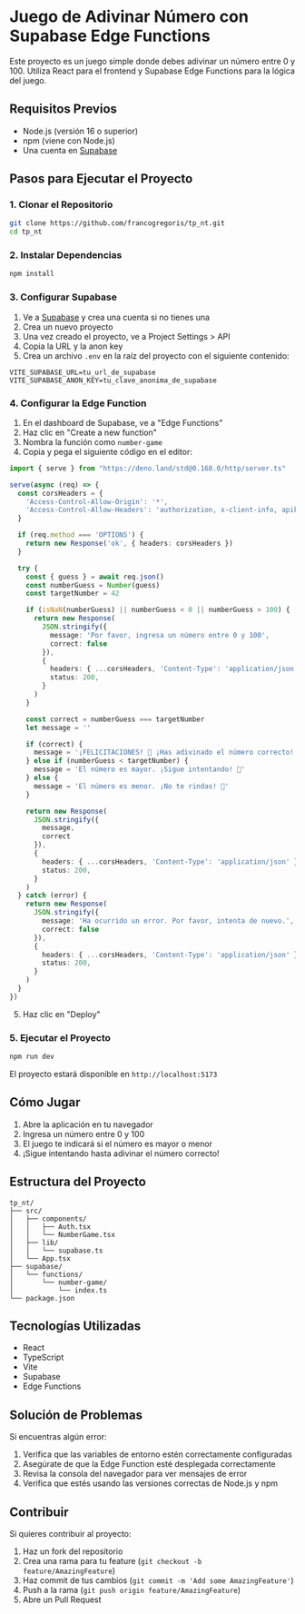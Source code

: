 # Juego de Adivinar Número con Supabase Edge Functions

Este proyecto es un juego simple donde debes adivinar un número entre 0 y 100. Utiliza React para el frontend y Supabase Edge Functions para la lógica del juego.

## Requisitos Previos

- Node.js (versión 16 o superior)
- npm (viene con Node.js)
- Una cuenta en [Supabase](https://supabase.com)

## Pasos para Ejecutar el Proyecto

### 1. Clonar el Repositorio

```bash
git clone https://github.com/francogregoris/tp_nt.git
cd tp_nt
```

### 2. Instalar Dependencias

```bash
npm install
```

### 3. Configurar Supabase

1. Ve a [Supabase](https://supabase.com) y crea una cuenta si no tienes una
2. Crea un nuevo proyecto
3. Una vez creado el proyecto, ve a Project Settings > API
4. Copia la URL y la anon key
5. Crea un archivo `.env` en la raíz del proyecto con el siguiente contenido:
```
VITE_SUPABASE_URL=tu_url_de_supabase
VITE_SUPABASE_ANON_KEY=tu_clave_anonima_de_supabase
```

### 4. Configurar la Edge Function

1. En el dashboard de Supabase, ve a "Edge Functions"
2. Haz clic en "Create a new function"
3. Nombra la función como `number-game`
4. Copia y pega el siguiente código en el editor:

```typescript
import { serve } from "https://deno.land/std@0.168.0/http/server.ts"

serve(async (req) => {
  const corsHeaders = {
    'Access-Control-Allow-Origin': '*',
    'Access-Control-Allow-Headers': 'authorization, x-client-info, apikey, content-type',
  }

  if (req.method === 'OPTIONS') {
    return new Response('ok', { headers: corsHeaders })
  }

  try {
    const { guess } = await req.json()
    const numberGuess = Number(guess)
    const targetNumber = 42

    if (isNaN(numberGuess) || numberGuess < 0 || numberGuess > 100) {
      return new Response(
        JSON.stringify({ 
          message: 'Por favor, ingresa un número entre 0 y 100',
          correct: false
        }),
        {
          headers: { ...corsHeaders, 'Content-Type': 'application/json' },
          status: 200,
        }
      )
    }

    const correct = numberGuess === targetNumber
    let message = ''

    if (correct) {
      message = '¡FELICITACIONES! 🎉 ¡Has adivinado el número correcto! ¡Eres un genio! 🌟'
    } else if (numberGuess < targetNumber) {
      message = 'El número es mayor. ¡Sigue intentando! 💪'
    } else {
      message = 'El número es menor. ¡No te rindas! 💪'
    }

    return new Response(
      JSON.stringify({ 
        message, 
        correct
      }),
      {
        headers: { ...corsHeaders, 'Content-Type': 'application/json' },
        status: 200,
      }
    )
  } catch (error) {
    return new Response(
      JSON.stringify({ 
        message: 'Ha ocurrido un error. Por favor, intenta de nuevo.',
        correct: false
      }),
      {
        headers: { ...corsHeaders, 'Content-Type': 'application/json' },
        status: 200,
      }
    )
  }
})
```

5. Haz clic en "Deploy"

### 5. Ejecutar el Proyecto

```bash
npm run dev
```

El proyecto estará disponible en `http://localhost:5173`

## Cómo Jugar

1. Abre la aplicación en tu navegador
2. Ingresa un número entre 0 y 100
3. El juego te indicará si el número es mayor o menor
4. ¡Sigue intentando hasta adivinar el número correcto!

## Estructura del Proyecto

```
tp_nt/
├── src/
│   ├── components/
│   │   ├── Auth.tsx
│   │   └── NumberGame.tsx
│   ├── lib/
│   │   └── supabase.ts
│   └── App.tsx
├── supabase/
│   └── functions/
│       └── number-game/
│           └── index.ts
└── package.json
```

## Tecnologías Utilizadas

- React
- TypeScript
- Vite
- Supabase
- Edge Functions

## Solución de Problemas

Si encuentras algún error:

1. Verifica que las variables de entorno estén correctamente configuradas
2. Asegúrate de que la Edge Function esté desplegada correctamente
3. Revisa la consola del navegador para ver mensajes de error
4. Verifica que estés usando las versiones correctas de Node.js y npm

## Contribuir

Si quieres contribuir al proyecto:

1. Haz un fork del repositorio
2. Crea una rama para tu feature (`git checkout -b feature/AmazingFeature`)
3. Haz commit de tus cambios (`git commit -m 'Add some AmazingFeature'`)
4. Push a la rama (`git push origin feature/AmazingFeature`)
5. Abre un Pull Request
